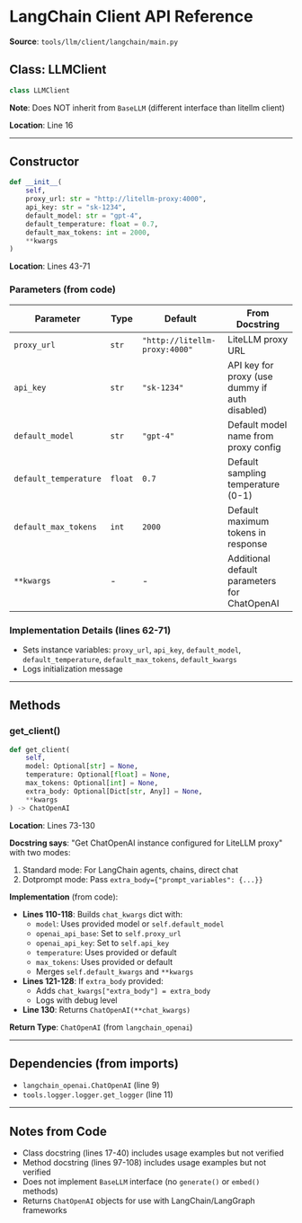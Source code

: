# LangChain Client API Reference

**Source**: `tools/llm/client/langchain/main.py`

## Class: LLMClient

```python
class LLMClient
```

**Note**: Does NOT inherit from `BaseLLM` (different interface than litellm client)

**Location**: Line 16

---

## Constructor

```python
def __init__(
    self,
    proxy_url: str = "http://litellm-proxy:4000",
    api_key: str = "sk-1234",
    default_model: str = "gpt-4",
    default_temperature: float = 0.7,
    default_max_tokens: int = 2000,
    **kwargs
)
```

**Location**: Lines 43-71

### Parameters (from code)

| Parameter | Type | Default | From Docstring |
|-----------|------|---------|----------------|
| `proxy_url` | `str` | `"http://litellm-proxy:4000"` | LiteLLM proxy URL |
| `api_key` | `str` | `"sk-1234"` | API key for proxy (use dummy if auth disabled) |
| `default_model` | `str` | `"gpt-4"` | Default model name from proxy config |
| `default_temperature` | `float` | `0.7` | Default sampling temperature (0-1) |
| `default_max_tokens` | `int` | `2000` | Default maximum tokens in response |
| `**kwargs` | - | - | Additional default parameters for ChatOpenAI |

### Implementation Details (lines 62-71)

- Sets instance variables: `proxy_url`, `api_key`, `default_model`, `default_temperature`, `default_max_tokens`, `default_kwargs`
- Logs initialization message

---

## Methods

### get_client()

```python
def get_client(
    self,
    model: Optional[str] = None,
    temperature: Optional[float] = None,
    max_tokens: Optional[int] = None,
    extra_body: Optional[Dict[str, Any]] = None,
    **kwargs
) -> ChatOpenAI
```

**Location**: Lines 73-130

**Docstring says**: "Get ChatOpenAI instance configured for LiteLLM proxy" with two modes:
1. Standard mode: For LangChain agents, chains, direct chat
2. Dotprompt mode: Pass `extra_body={"prompt_variables": {...}}`

**Implementation** (from code):

- **Lines 110-118**: Builds `chat_kwargs` dict with:
  - `model`: Uses provided model or `self.default_model`
  - `openai_api_base`: Set to `self.proxy_url`
  - `openai_api_key`: Set to `self.api_key`
  - `temperature`: Uses provided or default
  - `max_tokens`: Uses provided or default
  - Merges `self.default_kwargs` and `**kwargs`
- **Lines 121-128**: If `extra_body` provided:
  - Adds `chat_kwargs["extra_body"] = extra_body`
  - Logs with debug level
- **Line 130**: Returns `ChatOpenAI(**chat_kwargs)`

**Return Type**: `ChatOpenAI` (from `langchain_openai`)

---

## Dependencies (from imports)

- `langchain_openai.ChatOpenAI` (line 9)
- `tools.logger.logger.get_logger` (line 11)

---

## Notes from Code

- Class docstring (lines 17-40) includes usage examples but not verified
- Method docstring (lines 97-108) includes usage examples but not verified
- Does not implement `BaseLLM` interface (no `generate()` or `embed()` methods)
- Returns `ChatOpenAI` objects for use with LangChain/LangGraph frameworks
